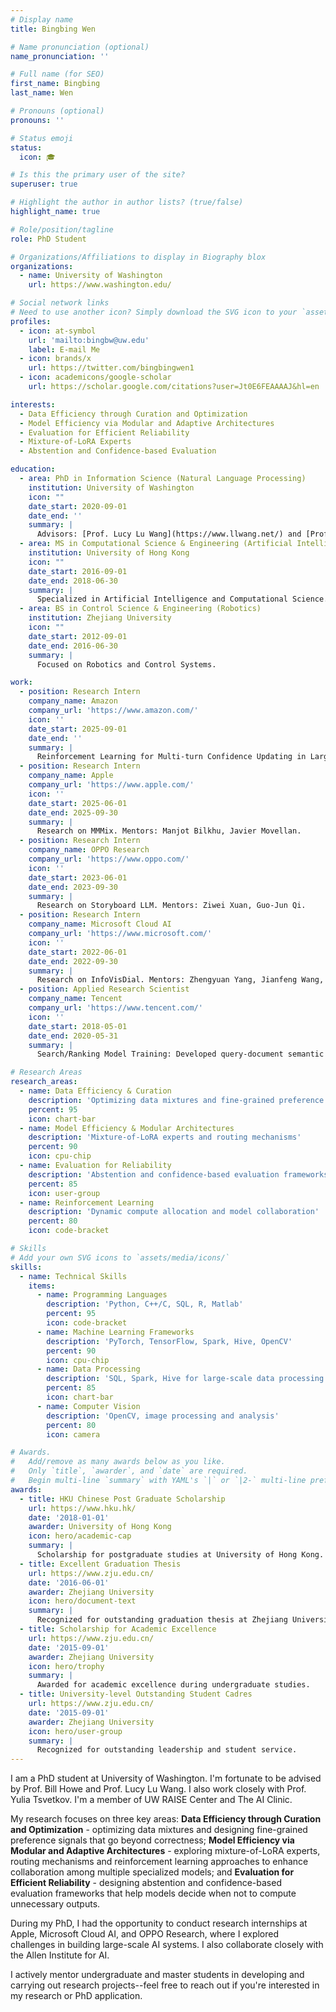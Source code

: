 ```yaml
---
# Display name
title: Bingbing Wen

# Name pronunciation (optional)
name_pronunciation: ''

# Full name (for SEO)
first_name: Bingbing
last_name: Wen

# Pronouns (optional)
pronouns: ''

# Status emoji
status:
  icon: 🎓

# Is this the primary user of the site?
superuser: true

# Highlight the author in author lists? (true/false)
highlight_name: true

# Role/position/tagline
role: PhD Student

# Organizations/Affiliations to display in Biography blox
organizations:
  - name: University of Washington
    url: https://www.washington.edu/

# Social network links
# Need to use another icon? Simply download the SVG icon to your `assets/media/icons/` folder.
profiles:
  - icon: at-symbol
    url: 'mailto:bingbw@uw.edu'
    label: E-mail Me
  - icon: brands/x
    url: https://twitter.com/bingbingwen1
  - icon: academicons/google-scholar
    url: https://scholar.google.com/citations?user=Jt0E6FEAAAAJ&hl=en

interests:
  - Data Efficiency through Curation and Optimization
  - Model Efficiency via Modular and Adaptive Architectures
  - Evaluation for Efficient Reliability
  - Mixture-of-LoRA Experts
  - Abstention and Confidence-based Evaluation

education:
  - area: PhD in Information Science (Natural Language Processing)
    institution: University of Washington
    icon: ""
    date_start: 2020-09-01
    date_end: ''
    summary: |
      Advisors: [Prof. Lucy Lu Wang](https://www.llwang.net/) and [Prof. Bill Howe](https://faculty.washington.edu/billhowe/). Also working closely with [Prof. Yulia Tsvetkov](https://homes.cs.washington.edu/~yuliats/). Member of [UW RAISE Center](https://www.raise.uw.edu/) and [The AI Clinic](https://aiclinic.uw.edu/).
  - area: MS in Computational Science & Engineering (Artificial Intelligence)
    institution: University of Hong Kong
    icon: ""
    date_start: 2016-09-01
    date_end: 2018-06-30
    summary: |
      Specialized in Artificial Intelligence and Computational Science.
  - area: BS in Control Science & Engineering (Robotics)
    institution: Zhejiang University
    icon: ""
    date_start: 2012-09-01
    date_end: 2016-06-30
    summary: |
      Focused on Robotics and Control Systems.

work:
  - position: Research Intern
    company_name: Amazon
    company_url: 'https://www.amazon.com/'
    icon: ''
    date_start: 2025-09-01
    date_end: ''
    summary: |
      Reinforcement Learning for Multi-turn Confidence Updating in Large Language Models.
  - position: Research Intern
    company_name: Apple
    company_url: 'https://www.apple.com/'
    icon: ''
    date_start: 2025-06-01
    date_end: 2025-09-30
    summary: |
      Research on MMMix. Mentors: Manjot Bilkhu, Javier Movellan.
  - position: Research Intern
    company_name: OPPO Research
    company_url: 'https://www.oppo.com/'
    icon: ''
    date_start: 2023-06-01
    date_end: 2023-09-30
    summary: |
      Research on Storyboard LLM. Mentors: Ziwei Xuan, Guo-Jun Qi.
  - position: Research Intern
    company_name: Microsoft Cloud AI
    company_url: 'https://www.microsoft.com/'
    icon: ''
    date_start: 2022-06-01
    date_end: 2022-09-30
    summary: |
      Research on InfoVisDial. Mentors: Zhengyuan Yang, Jianfeng Wang, Zhe Gan, Lijuan Wang.
  - position: Applied Research Scientist
    company_name: Tencent
    company_url: 'https://www.tencent.com/'
    icon: ''
    date_start: 2018-05-01
    date_end: 2020-05-31
    summary: |
      Search/Ranking Model Training: Developed query-document semantic matching models and wide and deep CTR/CVR prediction models in QQ browser. Mentors: Tong Zhou, Bowei Long.

# Research Areas
research_areas:
  - name: Data Efficiency & Curation
    description: 'Optimizing data mixtures and fine-grained preference signals'
    percent: 95
    icon: chart-bar
  - name: Model Efficiency & Modular Architectures
    description: 'Mixture-of-LoRA experts and routing mechanisms'
    percent: 90
    icon: cpu-chip
  - name: Evaluation for Reliability
    description: 'Abstention and confidence-based evaluation frameworks'
    percent: 85
    icon: user-group
  - name: Reinforcement Learning
    description: 'Dynamic compute allocation and model collaboration'
    percent: 80
    icon: code-bracket

# Skills
# Add your own SVG icons to `assets/media/icons/`
skills:
  - name: Technical Skills
    items:
      - name: Programming Languages
        description: 'Python, C++/C, SQL, R, Matlab'
        percent: 95
        icon: code-bracket
      - name: Machine Learning Frameworks
        description: 'PyTorch, TensorFlow, Spark, Hive, OpenCV'
        percent: 90
        icon: cpu-chip
      - name: Data Processing
        description: 'SQL, Spark, Hive for large-scale data processing'
        percent: 85
        icon: chart-bar
      - name: Computer Vision
        description: 'OpenCV, image processing and analysis'
        percent: 80
        icon: camera

# Awards.
#   Add/remove as many awards below as you like.
#   Only `title`, `awarder`, and `date` are required.
#   Begin multi-line `summary` with YAML's `|` or `|2-` multi-line prefix and indent 2 spaces below.
awards:
  - title: HKU Chinese Post Graduate Scholarship
    url: https://www.hku.hk/
    date: '2018-01-01'
    awarder: University of Hong Kong
    icon: hero/academic-cap
    summary: |
      Scholarship for postgraduate studies at University of Hong Kong.
  - title: Excellent Graduation Thesis
    url: https://www.zju.edu.cn/
    date: '2016-06-01'
    awarder: Zhejiang University
    icon: hero/document-text
    summary: |
      Recognized for outstanding graduation thesis at Zhejiang University.
  - title: Scholarship for Academic Excellence
    url: https://www.zju.edu.cn/
    date: '2015-09-01'
    awarder: Zhejiang University
    icon: hero/trophy
    summary: |
      Awarded for academic excellence during undergraduate studies.
  - title: University-level Outstanding Student Cadres
    url: https://www.zju.edu.cn/
    date: '2015-09-01'
    awarder: Zhejiang University
    icon: hero/user-group
    summary: |
      Recognized for outstanding leadership and student service.
---
```


I am a PhD student at University of Washington. I'm fortunate to be advised by Prof. Bill Howe and Prof. Lucy Lu Wang. I also work closely with Prof. Yulia Tsvetkov. I'm a member of UW RAISE Center and The AI Clinic.

My research focuses on three key areas: **Data Efficiency through Curation and Optimization** - optimizing data mixtures and designing fine-grained preference signals that go beyond correctness; **Model Efficiency via Modular and Adaptive Architectures** - exploring mixture-of-LoRA experts, routing mechanisms and reinforcement learning approaches to enhance collaboration among multiple specialized models; and **Evaluation for Efficient Reliability** - designing abstention and confidence-based evaluation frameworks that help models decide when not to compute unnecessary outputs.

During my PhD, I had the opportunity to conduct research internships at Apple, Microsoft Cloud AI, and OPPO Research, where I explored challenges in building large-scale AI systems. I also collaborate closely with the Allen Institute for AI.

I actively mentor undergraduate and master students in developing and carrying out research projects--feel free to reach out if you're interested in my research or PhD application.
